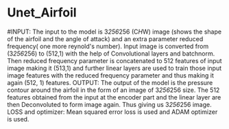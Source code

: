 # Unet_Airfoil
#INPUT:
The input to the model is 3*256*256 (C*H*W) image (shows the shape of the airfoil and the angle of attack) and an extra parameter reduced frequency( one more reynold's number).
Input image is converted from (3*256*256) to (512,1) with the help of Convolutional layers and batchnorm. Then reduced frequency parameter is concatenated to 512 features of input image making it (513,1) and further linear layers are used to train those input image features with the reduced frequency parameter and thus making it again (512, 1) features.
OUTPUT:
The output of the model is the pressure contour around the airfoil in the form of an image of 3*256*256 size.
The 512 features obtained from the input at the encoder part and the linear layer are then Deconvoluted to form image again. Thus giving us 3*256*256 image.
LOSS and optimizer:
Mean squared error loss is used and ADAM optimizer is used.
